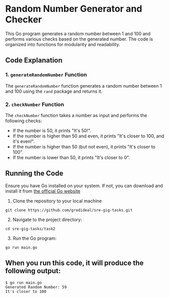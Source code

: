 # Random Number Generator and Checker
This Go program generates a random number between 1 and 100 and performs various checks based on the generated number. The code is organized into functions for modularity and readability.
## Code Explanation
### 1. `generateRandomNumber` Function
The `generateRandomNumber` function generates a random number between 1 and 100 using the `rand` package and returns it.
### 2. `checkNumber` Function
The `checkNumber` function takes a number as input and performs the following checks:

- If the number is 50, it prints "It's 50!".
- If the number is higher than 50 and even, it prints "It's closer to 100, and it's even!".
- If the number is higher than 50 (but not even), it prints "It's closer to 100".
- If the number is lower than 50, it prints "It's closer to 0".

## Running the Code
Ensure you have Go installed on your system. If not, you can download and install it from [the official Go website](https://golang.org/dl/)

1. Clone the repository to your local machine 
```
git clone https://github.com/grodideal/sre-gig-tasks.git
```
2. Navigate to the project directory:
```
cd sre-gig-tasks/task2
```
3. Run the Go program:
```
go run main.go
```
## When you run this code, it will produce the following output:
```
$ go run main.go
Generated Random Number: 59
It's closer to 100
```